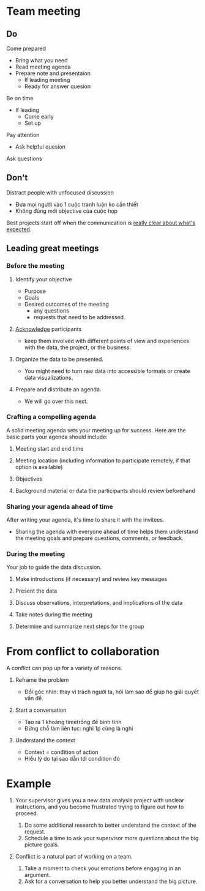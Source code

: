 # Team meeting

## Do

Come prepared
- Bring what you need
- Read meeting agenda
- Prepare note and presentaion 
    - If leading meeting
    - Ready for answer quesion

Be on time
- If leading
    - Come early
    - Set up

Pay attention
- Ask helpful quesion

Ask questions

## Don't

Distract people with unfocused discussion
- Đưa mọi người vào 1 cuộc tranh luận ko cần thiết
- Không đúng mới objective của cuộc họp

Best projects start off when the communication is <ins>really clear about what's expected</ins>.

## Leading great meetings

### Before the meeting

1. Identify your objective
    - Purpose
    - Goals
    - Desired outcomes of the meeting
        - any questions
        - requests that need to be addressed.

1. <ins title="tìm hiểu, nghiên cứu về">Acknowledge</ins> participants
    - keep them involved with different points of view and experiences with the data, the project, or the business.

1. Organize the data to be presented. 
    - You might need to turn raw data into accessible formats or create data visualizations. 

1. Prepare and distribute an agenda. 
    - We will go over this next.

### Crafting a compelling agenda

A solid meeting agenda sets your meeting up for success. Here are the basic parts your agenda should include: 

1. Meeting start and end time

1. Meeting location (including information to participate remotely, if that option is available)

1. Objectives 

1. Background material or data the participants should review beforehand

### Sharing your agenda ahead of time

After writing your agenda, it's time to share it with the invitees.
- Sharing the agenda with everyone ahead of time helps them understand the meeting goals and prepare questions, comments, or feedback.

### During the meeting

Your job to guide the data discussion.

1. Make introductions (if necessary) and review key messages

1. Present the data 

1. Discuss observations, interpretations, and implications of the data

1. Take notes during the meeting

1. Determine and summarize next steps for the group 

# From conflict to collaboration

A conflict can pop up for a variety of reasons.

1. Reframe the problem
    - Đổi góc nhìn: thay vì trách người ta, hỏi làm sao để giúp họ giải quyết vấn đề.

1. Start a conversation
    - Tạo ra 1 khoảng timetrống để bình tĩnh
    - Đừng chỗ làm liên tục: nghỉ 1p cũng là nghỉ

1. Understand the context
    - Context = conđition of action
    - Hiểu lý do tại sao dẫn tới condition đó

# Example

1. Your supervisor gives you a new data analysis project with unclear instructions, and you become frustrated trying to figure out how to proceed.
    1. Do some additional research to better understand the context of the request.
    1. Schedule a time to ask your supervisor more questions about the big picture goals.

1. Conflict is a natural part of working on a team.
    1. Take a moment to check your emotions before engaging in an argument.
    1. Ask for a conversation to help you better understand the big picture.
